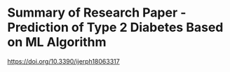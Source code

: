# Summary of Research Paper - Prediction of Type 2 Diabetes Based on ML Algorithm
https://doi.org/10.3390/ijerph18063317

